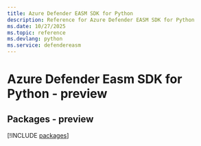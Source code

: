 ```yaml
---
title: Azure Defender EASM SDK for Python
description: Reference for Azure Defender EASM SDK for Python
ms.date: 10/27/2025
ms.topic: reference
ms.devlang: python
ms.service: defendereasm
---
```

# Azure Defender Easm SDK for Python - preview
## Packages - preview
[!INCLUDE [packages](defender-easm-index.md)]